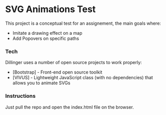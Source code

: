 # SVG Animations Test

This project is a conceptual test for an assignement, the main goals where:
  - Imitate a drawing effect on a map
  - Add Popovers on specific paths
  
### Tech

Dillinger uses a number of open source projects to work properly:

* [Bootstrap] -  Front-end open source toolkit
* [VIVUS] - Lightweight JavaScript class (with no dependencies) that allows you to animate SVGs

### Instructions

Just pull the repo and open the index.html file on the browser.
